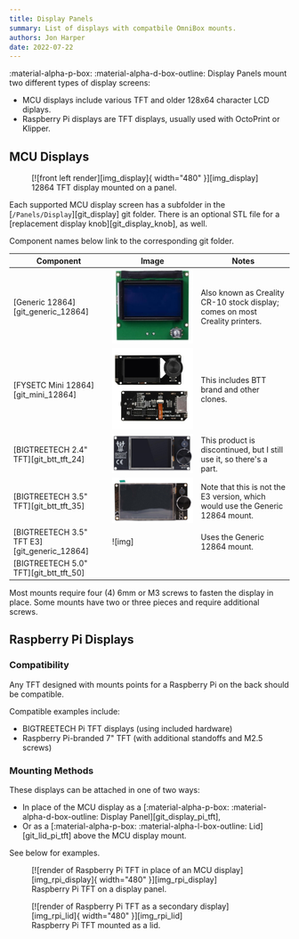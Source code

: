 ```yaml
---
title: Display Panels
summary: List of displays with compatbile OmniBox mounts.
authors: Jon Harper
date: 2022-07-22
---
```


:material-alpha-p-box: :material-alpha-d-box-outline: Display Panels mount two different types of display screens:

- MCU displays include various TFT and older 128x64 character LCD diplays.
- Raspberry Pi displays are TFT displays, usually used with OctoPrint or Klipper.

## MCU Displays

<figure markdown>
  [![front left render][img_display]{ width="480" }][img_display]
  <figcaption>12864 TFT display mounted on a panel.</figcaption>
</figure>

Each supported MCU display screen has a subfolder in the [`/Panels/Display`][git_display] git folder. There is an optional STL file for a [replacement display knob][git_display_knob], as well.

Component names below link to the corresponding git folder.

| Component            | Image | Notes |
|----------------------|--------|-------|
| [Generic 12864][git_generic_12864] | ![img](../img/parts/classic_12864.jpg) | Also known as Creality CR-10 stock display; comes on most Creality printers. |
| [FYSETC Mini 12864][git_mini_12864] | ![img](../img/parts/mini12864.jpg)  | This includes BTT brand and other clones. |
| [BIGTREETECH 2.4" TFT][git_btt_tft_24] | ![img](../img/parts/btt_tft_2.4.jpg)  | This product is discontinued, but I still use it, so there's a part. |
| [BIGTREETECH 3.5" TFT][git_btt_tft_35] | ![img](../img/parts/btt_tft_3.5.jpg)  | Note that this is not the E3 version, which would use the Generic 12864 mount. |
| [BIGTREETECH 3.5" TFT E3][git_generic_12864] | ![img]  | Uses the Generic 12864 mount. |
| [BIGTREETECH 5.0" TFT][git_btt_tft_50] |   | |

Most mounts require four (4) 6mm or M3 screws to fasten the display in place. Some mounts have two or three pieces and require additional screws.

## Raspberry Pi Displays

### Compatibility

Any TFT designed with mounts points for a Raspberry Pi on the back should be compatible.

Compatible examples include:

- BIGTREETECH Pi TFT displays (using included hardware)
- Raspberry Pi-branded 7" TFT (with additional standoffs and M2.5 screws)

### Mounting Methods

These displays can be attached in one of two ways:

- In place of the MCU display as a [:material-alpha-p-box: :material-alpha-d-box-outline: Display Panel][git_display_pi_tft],
- Or as a [:material-alpha-p-box: :material-alpha-l-box-outline: Lid][git_lid_pi_tft] above the MCU display mount.

See below for examples.

<figure markdown>
  [![render of Raspberry Pi TFT in place of an MCU display][img_rpi_display]{ width="480" }][img_rpi_display]
  <figcaption>Raspberry Pi TFT on a display panel.</figcaption>
</figure>


<figure markdown>
  [![render of Raspberry Pi TFT as a secondary display][img_rpi_lid]{ width="480" }][img_rpi_lid]
  <figcaption>Raspberry Pi TFT mounted as a lid.</figcaption>
</figure>

[img_display]: ../img/components/display.png
[img_rpi_display]: ../img/examples/rpi_display.png
[img_rpi_lid]: ../img/examples/rpi_lid.png